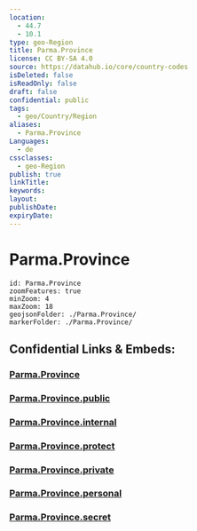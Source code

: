 ```yaml
---
location:
  - 44.7
  - 10.1
type: geo-Region
title: Parma.Province
license: CC BY-SA 4.0
source: https://datahub.io/core/country-codes
isDeleted: false
isReadOnly: false
draft: false
confidential: public
tags:
  - geo/Country/Region
aliases:
  - Parma.Province
Languages:
  - de
cssclasses:
  - geo-Region
publish: true
linkTitle:
keywords:
layout:
publishDate:
expiryDate:
---
```


# Parma.Province

```leaflet
id: Parma.Province
zoomFeatures: true 
minZoom: 4 
maxZoom: 18
geojsonFolder: ./Parma.Province/
markerFolder: ./Parma.Province/
```


## Confidential Links & Embeds: 

### [Parma.Province](/_Standards/Earth/Continent/Europe/Europe~South/Italy/regions~Italy/Emilia-Romagna/Parma.Province.md) 

### [Parma.Province.public](/_public/Earth/Continent/Europe/Europe~South/Italy/regions~Italy/Emilia-Romagna/Parma.Province.public.md) 

### [Parma.Province.internal](/_internal/Earth/Continent/Europe/Europe~South/Italy/regions~Italy/Emilia-Romagna/Parma.Province.internal.md) 

### [Parma.Province.protect](/_protect/Earth/Continent/Europe/Europe~South/Italy/regions~Italy/Emilia-Romagna/Parma.Province.protect.md) 

### [Parma.Province.private](/_private/Earth/Continent/Europe/Europe~South/Italy/regions~Italy/Emilia-Romagna/Parma.Province.private.md) 

### [Parma.Province.personal](/_personal/Earth/Continent/Europe/Europe~South/Italy/regions~Italy/Emilia-Romagna/Parma.Province.personal.md) 

### [Parma.Province.secret](/_secret/Earth/Continent/Europe/Europe~South/Italy/regions~Italy/Emilia-Romagna/Parma.Province.secret.md)

